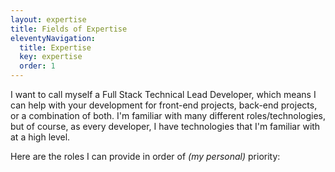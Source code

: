 ```yaml
---
layout: expertise
title: Fields of Expertise
eleventyNavigation:
  title: Expertise
  key: expertise
  order: 1
---
```


I want to call myself a Full Stack Technical Lead Developer, which means I can help with your development for front-end projects, back-end projects, or a combination of both. I'm familiar with many different roles/technologies, but of course, as every developer, I have technologies that I'm familiar with at a high level.

Here are the roles I can provide in order of _(my personal)_ priority:
